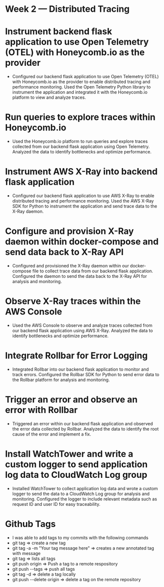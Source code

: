 # Week 2 — Distributed Tracing

#  Instrument backend flask application to use Open Telemetry (OTEL) with Honeycomb.io as the provider
- Configured our backend flask application to use Open Telemetry (OTEL) with Honeycomb.io as the provider to enable distributed tracing and performance monitoring. Used the Open Telemetry Python library to instrument the application and integrated it with the Honeycomb.io platform to view and analyze traces.

# Run queries to explore traces within Honeycomb.io
- Used the Honeycomb.io platform to run queries and explore traces collected from our backend flask application using Open Telemetry. Analyzed the data to identify bottlenecks and optimize performance.

# Instrument AWS X-Ray into backend flask application
- Configured our backend flask application to use AWS X-Ray to enable distributed tracing and performance monitoring. Used the AWS X-Ray SDK for Python to instrument the application and send trace data to the X-Ray daemon.

# Configure and provision X-Ray daemon within docker-compose and send data back to X-Ray API
- Configured and provisioned the X-Ray daemon within our docker-compose file to collect trace data from our backend flask application. Configured the daemon to send the data back to the X-Ray API for analysis and monitoring.

# Observe X-Ray traces within the AWS Console
- Used the AWS Console to observe and analyze traces collected from our backend flask application using AWS X-Ray. Analyzed the data to identify bottlenecks and optimize performance.

# Integrate Rollbar for Error Logging
- Integrated Rollbar into our backend flask application to monitor and track errors. Configured the Rollbar SDK for Python to send error data to the Rollbar platform for analysis and monitoring.

# Trigger an error and observe an error with Rollbar
- Triggered an error within our backend flask application and observed the error data collected by Rollbar. Analyzed the data to identify the root cause of the error and implement a fix.

# Install WatchTower and write a custom logger to send application log data to CloudWatch Log group
- Installed WatchTower to collect application log data and wrote a custom logger to send the data to a CloudWatch Log group for analysis and monitoring. Configured the logger to include relevant metadata such as request ID and user ID for easy traceability.

# Github Tags 
- I was able to add tags to my commits with the following commands
- git tag <tagname> => create a new tag
- git tag -a <tagname> -m "Your tag message here" => creates a new annotated tag with message
- git tag => lists all tags
- git push origin <tagname> => Push a tag to a remote respository
- git push --tags => push all tags
- git tag -d <tagname> => delete a tag locally
- git push --delete origin <tagname> => delete a tag on the remote repository